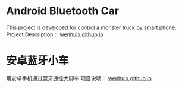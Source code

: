 Android Bluetooth Car
=====
This project is developed for control a monster truck by smart phone. 
Project Description： [wenhuix.github.io](http://wenhuix.github.io/project/androidcar.html)

安卓蓝牙小车
=====
用安卓手机通过蓝牙遥控大脚车
项目说明： [wenhuix.github.io](http://wenhuix.github.io/project/androidcar.html)
